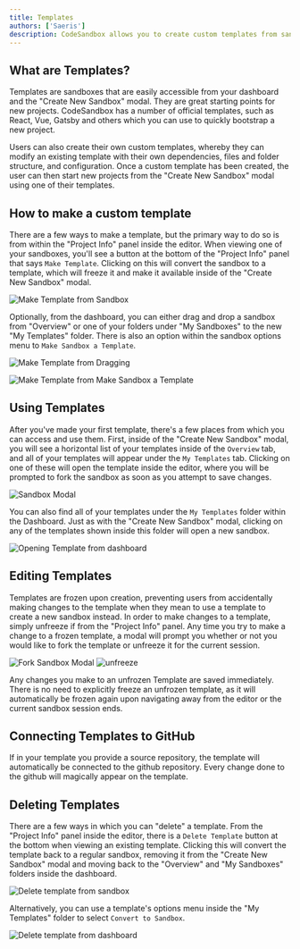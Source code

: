 ```yaml
---
title: Templates
authors: ['Saeris']
description: CodeSandbox allows you to create custom templates from sandboxes
---
```


## What are Templates?

Templates are sandboxes that are easily accessible from your dashboard and the
"Create New Sandbox" modal. They are great starting points for new projects.
CodeSandbox has a number of official templates, such as React, Vue, Gatsby and
others which you can use to quickly bootstrap a new project.

Users can also create their own custom templates, whereby they can modify an
existing template with their own dependencies, files and folder structure, and
configuration. Once a custom template has been created, the user can then start
new projects from the "Create New Sandbox" modal using one of their templates.

## How to make a custom template

There are a few ways to make a template, but the primary way to do so is from
within the "Project Info" panel inside the editor. When viewing one of your
sandboxes, you'll see a button at the bottom of the "Project Info" panel that
says `Make Template`. Clicking on this will convert the sandbox to a template,
which will freeze it and make it available inside of the "Create New Sandbox"
modal.

![Make Template from Sandbox](./images/templates/1.gif)

Optionally, from the dashboard, you can either drag and drop a sandbox from
"Overview" or one of your folders under "My Sandboxes" to the new "My Templates"
folder. There is also an option within the sandbox options menu to
`Make Sandbox a Template`.

![Make Template from Dragging](./images/templates/3.gif)

![Make Template from Make Sandbox a Template](./images/templates/2.gif)

## Using Templates

After you've made your first template, there's a few places from which you can
access and use them. First, inside of the "Create New Sandbox" modal, you will
see a horizontal list of your templates inside of the `Overview` tab, and all of
your templates will appear under the `My Templates` tab. Clicking on one of
these will open the template inside the editor, where you will be prompted to
fork the sandbox as soon as you attempt to save changes.

![Sandbox Modal](./images/templates/4.gif)

You can also find all of your templates under the `My Templates` folder within
the Dashboard. Just as with the "Create New Sandbox" modal, clicking on any of
the templates shown inside this folder will open a new sandbox.

![Opening Template from dashboard](./images/templates/5.gif)

## Editing Templates

Templates are frozen upon creation, preventing users from accidentally making
changes to the template when they mean to use a template to create a new sandbox
instead. In order to make changes to a template, simply unfreeze if from the
"Project Info" panel. Any time you try to make a change to a frozen template, a
modal will prompt you whether or not you would like to fork the template or
unfreeze it for the current session.

![Fork Sandbox Modal](./images/templates/6.gif)
![unfreeze](./images/templates/7.gif)

Any changes you make to an unfrozen Template are saved immediately. There is no
need to explicitly freeze an unfrozen template, as it will automatically be
frozen again upon navigating away from the editor or the current sandbox session
ends.

## Connecting Templates to GitHub

If in your template you provide a source repository, the template will automatically 
be connected to the github repository. Every change done to the github will magically 
appear on the template. 

## Deleting Templates

There are a few ways in which you can "delete" a template. From the "Project
Info" panel inside the editor, there is a `Delete Template` button at the bottom
when viewing an existing template. Clicking this will convert the template back
to a regular sandbox, removing it from the "Create New Sandbox" modal and moving
back to the "Overview" and "My Sandboxes" folders inside the dashboard.

![Delete template from sandbox](./images/templates/8.gif)

Alternatively, you can use a template's options menu inside the "My Templates"
folder to select `Convert to Sandbox`.

![Delete template from dashboard](./images/templates/9.gif)
